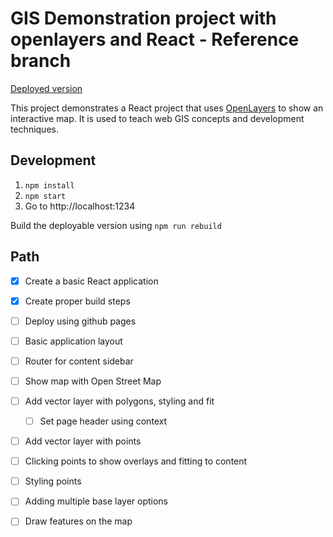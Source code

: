 # GIS Demonstration project with openlayers and React - Reference branch

[Deployed version](https://jhannes.github.io/gis-kata/)

This project demonstrates a React project that uses [OpenLayers](https://openlayers.org)
to show an interactive map. It is used to teach web GIS concepts and development techniques.

## Development

1. `npm install`
2. `npm start`
3. Go to http://localhost:1234

Build the deployable version using `npm run rebuild`

## Path

* [x] Create a basic React application
* [x] Create proper build steps
* [ ] Deploy using github pages
* [ ] Basic application layout
* [ ] Router for content sidebar
* [ ] Show map with Open Street Map
* [ ] Add vector layer with polygons, styling and fit
  * [ ] Set page header using context
* [ ] Add vector layer with points
* [ ] Clicking points to show overlays and fitting to content
* [ ] Styling points
* [ ] Adding multiple base layer options
* [ ] Draw features on the map

